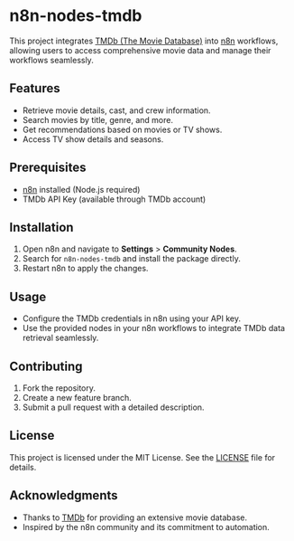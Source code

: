 # n8n-nodes-tmdb

This project integrates [TMDb (The Movie Database)](https://www.themoviedb.org/) into [n8n](https://n8n.io/) workflows, allowing users to access comprehensive movie data and manage their workflows seamlessly.

## Features

- Retrieve movie details, cast, and crew information.
- Search movies by title, genre, and more.
- Get recommendations based on movies or TV shows.
- Access TV show details and seasons.

## Prerequisites

- [n8n](https://n8n.io/) installed (Node.js required)
- TMDb API Key (available through TMDb account)

## Installation

1. Open n8n and navigate to **Settings** > **Community Nodes**.
2. Search for `n8n-nodes-tmdb` and install the package directly.
3. Restart n8n to apply the changes.

## Usage

- Configure the TMDb credentials in n8n using your API key.
- Use the provided nodes in your n8n workflows to integrate TMDb data retrieval seamlessly.

## Contributing

1. Fork the repository.
2. Create a new feature branch.
3. Submit a pull request with a detailed description.

## License

This project is licensed under the MIT License. See the [LICENSE](./LICENSE) file for details.

## Acknowledgments

- Thanks to [TMDb](https://www.themoviedb.org/) for providing an extensive movie database.
- Inspired by the n8n community and its commitment to automation.
